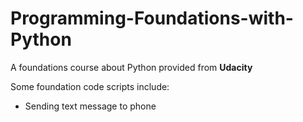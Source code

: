 # Programming-Foundations-with-Python

A foundations course about Python provided from **Udacity**

Some foundation code scripts include:

- Sending text message to phone
